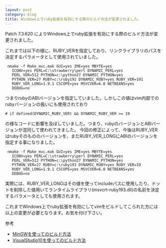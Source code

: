 ```yaml
---
layout: post
category: blog
title: Windows上でruby拡張を有効にする際のビルド方法が変更されました。
---
```


Patch 7.3.620 によりWindows上でruby拡張を有効にする際のビルド方法が変更されました。

これまでは以下の様に、RUBY_VERを指定しており、リンクライブラリのパスを決定するパラメータとして使用されていました。

     nmake -f Make_mvc.mak GUI=yes IME=yes MBYTE=yes
       ICONV=yes PERL=C:\strawberry\perl DYNAMIC_PERL=yes
       PERL_VER=512 PYTHON=c:\python27 DYNAMIC_PYTHON=yes
       PYTHON_VER=27 RUBY=c:\ruby192 DYNAMIC_RUBY=yes RUBY_VER=191
       RUBY_VER_LONG=1.9.1 CSCOPE=yes MSVCVER=6.0 NETBEANS=yes
       DEBUG=no
 
つまりrubyのABIバージョンを指定していました。しかしこの値はvim内部でのrubyバージョンの扱いにも使用されており

    # if defined(DYNAMIC_RUBY_VER) && DYNAMIC_RUBY_VER >= 19

の様なコードに影響を及ぼしていました。つまり、rubyのバージョンとABIバージョンが混同して使われてきました。
今回の修正によって、今後はRUBY_VERはrubyそのもののバージョンを、またRUBY_VER_LONGにABIのバージョンを指定する事になりました。
 
     nmake -f Make_mvc.mak GUI=yes IME=yes MBYTE=yes
       ICONV=yes PERL=C:\strawberry\perl DYNAMIC_PERL=yes
       PERL_VER=512 PYTHON=c:\python27 DYNAMIC_PYTHON=yes
       PYTHON_VER=27 RUBY=c:\ruby193 DYNAMIC_RUBY=yes RUBY_VER=19
       RUBY_VER_LONG=1.9.1 CSCOPE=yes MSVCVER=6.0 NETBEANS=yes
       DEBUG=no
 
実際には、RUBY_VER_LONGはその値を使ってincludeパスに使用したり、ドットを削除した値用いてランタイムライブラリ(msvcrt-ruby193.dll)の名前を決定するパラメータとしても使用されます。

これまでWindows上でruby拡張を有効にしてvimをビルドしてこられた方には以上の変更が必要となります。お気を付け下さい。

参考

* [MinGWを使ってのビルド方法](http://vim-jp.org/docs/build_windows_mingw.html)
* [VisualStudio10を使ってのビルド方法](http://vim-jp.org/docs/build_windows_msvc.html)
